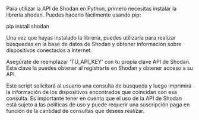 Para utilizar la API de Shodan en Python, primero necesitas instalar la librería shodan. Puedes hacerlo fácilmente usando pip:

pip install shodan

Una vez que hayas instalado la librería, puedes utilizarla para realizar búsquedas en la base de datos de Shodan y obtener información sobre dispositivos conectados a Internet.

Asegúrate de reemplazar 'TU_API_KEY' con tu propia clave API de Shodan. Esta clave la puedes obtener al registrarte en Shodan y obtener acceso a su API.

Este script solicitará al usuario una consulta de búsqueda y luego imprimirá la información de los dispositivos encontrados que coincidan con esa consulta. 
Es importante tener en cuenta que el uso de la API de Shodan está sujeto a las políticas de uso y puede requerir una suscripción paga en función de la cantidad de consultas que desees realizar.
